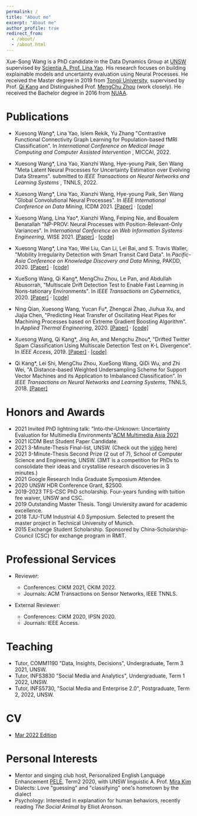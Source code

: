 ```yaml
---
permalink: /
title: "About me"
excerpt: "About me"
author_profile: true
redirect_from: 
  - /about/
  - /about.html
---
```

Xue-Song Wang is a PhD candidate in the Data Dynamics Group at [UNSW](https://www.unsw.edu.au/) 
supervised by [Scientia A. Prof. Lina Yao](https://www.linayao.com/).
His research focuses on building explainable models and uncertainty evaluation using Neural Processes. 
He received the Master degree in 2019 from [Tongji University](https://en.tongji.edu.cn/), supervised by Prof. [Qi Kang](https://scholar.google.com/citations?user=t8K4P4wAAAAJ&hl=en&oi=ao)
and Distinguished Prof. [MengChu Zhou](https://web.njit.edu/~zhou/) \(work closely\). He received the Bachelor degree in 2016 from [NUAA](http://nuaa.edu.cn/).


Publications
======
- Xuesong Wang\*, Lina Yao, Islem Rekik, Yu Zhang
"Contrastive Functional Connectivity Graph Learning for Population-based fMRI Classification". 
In *International Conference on Medical Image Computing and Computer Assisted Intervention* , MICCAI, 2022.

- Xuesong Wang\*, Lina Yao, Xianzhi Wang, Hye-young Paik, Sen Wang
"Meta Latent Neural Processes for Uncertainty Estimation over Evolving Data Streams". 
submitted to *IEEE Transactions on Neural Networks and Learning Systems* , TNNLS, 2022.

- Xuesong Wang\*, Lina Yao, Xianzhi Wang, Hye-young Paik, Sen Wang
"Global Convolutional Neural Processes". 
In *IEEE International Conference on Data Mining*, ICDM 2021. 
[\[Paper\]](https://arxiv.org/abs/2109.00691) · [\[code\]](https://github.com/xuesongwang/global-convolutional-neural-processes)

- Xuesong Wang, Lina Yao\*, Xianzhi Wang, Feiping Nie, and Boualem Benatallah
"NP-PROV: Neural Processes with Position-Relevant-Only Variances". 
In *International Conference on Web Information Systems Engineering*, WISE 2021.
[\[Paper\]](https://arxiv.org/abs/2007.00767) ·
[\[code\]](https://github.com/xuesongwang/Neural-Process-Family)

- Xuesong Wang\*, Lina Yao, Wei Liu, Can Li, Lei Bai, and S. Travis Waller, 
"Mobility Irregularity Detection with Smart Transit Card Data". 
In *Pacific-Asia Conference on Knowledge Discovery and Data Mining*, PAKDD, 2020. 
[\[Paper\]](https://www.researchgate.net/publication/338912693_Mobility_Irregularity_Detection_with_Smart_Transit_Card_Data) ·
[\[code\]](https://github.com/xuesongwang/Mobility-Irregularity-Detection)

- XueSong Wang, Qi Kang\*, MengChu Zhou, Le Pan, and Abdullah Abusorrah, 
"Multiscale Drift Detection Test to Enable Fast Learning in Nons-tationary Environments".
In *IEEE Transactions on Cybernetics*, 2020.
[\[Paper\]](https://ieeexplore.ieee.org/abstract/document/9119144) ·
[\[code\]](https://github.com/xuesongwang/MDDT-Concept-Drift)

- Ning Qian, Xuesong Wang, Yucan Fu\*, Zhengcai Zhao, Jiuhua Xu, and Jiajia Chen, 
"Predicting Heat Transfer of Oscillating Heat Pipes for Machining Processes based on Extreme Gradient Boosting Algorithm".
In *Applied Thermal Engineering*, 2020.
[\[Paper\]](https://www.sciencedirect.com/science/article/pii/S1359431119351531) ·
[\[code\]](https://github.com/xuesongwang/Prediction-of-the-Heat-Transfer-based-on-XGBoost)

- Xuesong Wang, Qi Kang\*, Jing An, and Mengchu Zhou\*,
"Drifted Twitter Spam Classification Using Multiscale Detection Test on K-L Divergence".
In *IEEE Access*, 2019.
[\[Paper\]](https://ieeexplore.ieee.org/abstract/document/8781937) ·
[\[code\]](https://github.com/xuesongwang/Twitter-Concept-Drift-Detection-with-KL-div)

- Qi Kang\*, Lei Shi, MengChu Zhou, XueSong Wang, QiDi Wu, and Zhi Wei,
"A Distance-based Weighted Undersampling Scheme for Support Vector Machines and its Application to Imbalanced Classification".
In *IEEE Transactions on Neural Networks and Learning Systems*, TNNLS, 2018.
[\[Paper\]](https://ieeexplore.ieee.org/abstract/document/8082535)

Honors and Awards
======
- 2021 Invited PhD lightning talk: "Into-the-Unknown: Uncertainty Evaluation for Multimedia Environments"[ACM Multimedia Asia 2021](https://mmasia2021.uqcloud.net/phd-school/)
- 2021 ICDM Best Student Paper Candidate.
- 2021 3-Minute-Thesis Final-list, UNSW. (Check out the [video](https://www.youtube.com/watch?v=j1ewd86C3AQ&list=PL50XnIfJxPDU3ERa6Wd92ZUv1mSKl5V4X&index=17) here)
- 2021 3-Minute-Thesis Second Prize (2 out of 7), School of Computer Science and Engineering, UNSW.
  (3MT is a competition for PhDs to consolidate their ideas and crystallise research discoveries in 3 minutes.)
- 2021 Google Research India Graduate Symposium Attendee.
- 2020 UNSW HDR Conference Grant, $2500.
- 2019-2023 TFS-CSC PhD scholarship. Four-years funding with tuition fee waiver, UNSW and CSC.
- 2019 Outstanding Master Thesis. Tongji Unviersity award for academic excellence.
- 2018 TJU-TUM Industrial 4.0 Symposium. Selected to present the master project in Technical University of Munich.
- 2015 Exchange Student Scholarship. Sponsored by China-Scholarship-Council (CSC) for exchange program in RMIT.

Professional Services
======
- Reviewer:
  - Conferences: CIKM 2021, CKIM 2022.
  - Journals: ACM Transactions on Sensor Networks, IEEE TNNLS.

- External Reviewer:
  - Conferences: CIKM 2020, IPSN 2020.
  - Journals: IEEE Access.

Teaching
=======
- Tutor, COMM1190 "Data, Insights, Decisions", Undergraduate, Term 3 2021, UNSW.
- Tutor, INFS3830 "Social Media and Analytics",  Undergraduate,  Term 1 2022, UNSW.
- Tutor, INFS5730, "Social Media and Enterprise 2.0", Postgraduate, Term 2, 2022, UNSW.

CV
=======
- [Mar 2022 Edition](https://xuesongwang.github.io/files/cv_xuesongwang.pdf)

Personal Interests
=======
- Mentor and singing club host, Personalized English Language Enhancement [PELE](https://www.arts.unsw.edu.au/personalised-english-language-enhancement), Term2 2020, 
with UNSW linguistic A. Prof. [Mira Kim](https://www.ada.unsw.edu.au/our-people/mira-kim)
- Dialects: Love "guessing" and "classifying" one's hometown by the dialect
- Psychology: Interested in explanation for human behaviors, recently reading *The Social Animal* by Elliot Aronson.

